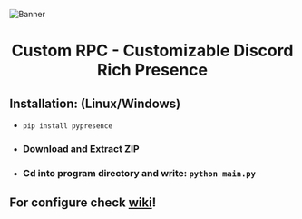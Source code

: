 ![Banner](https://github.com/purpl3-yt/Custom-RPC/assets/80628386/a9a85245-b702-4dae-b54c-38722471a92b)
<h1 align='center'>Custom RPC - Customizable Discord Rich Presence</h1>
<h2>Installation:  (Linux/Windows)</h2>
<ul>
<li><code>pip install pypresence</code></li>
<li><h3>Download and Extract ZIP</h3></li>
<li><h3>Cd into program directory and write: <code>python main.py</code></h3></li>
</ul>

<h2>For configure check <a href='https://github.com/vidomnia/Custom-RPC/wiki'>wiki</a>!</h2>
